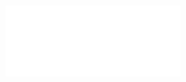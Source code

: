 <p align="center">
  <img src="https://github.com/alexeyshmelev/alexeyshmelev/blob/da781eb04524260b92c196d48f54cc97b6a2f750/git.svg" width="80%">
</p>



<!---
- 👋 Hi, I’m @alexeyshmelev
- 👀 I’m interested in everything which is connected with coding
- 🌱 I’m currently learning ML
- 💞️ I’m looking to collaborate on ...
- 📫 How to reach me ...


alexeyshmelev/alexeyshmelev is a ✨ special ✨ repository because its `README.md` (this file) appears on your GitHub profile.
You can click the Preview link to take a look at your changes.
--->
